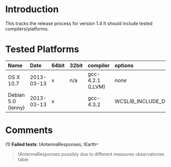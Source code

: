 # Introduction #

This tracks the release process for version 1.4
It should include tested compilers/platforms.

# Tested Platforms #

| **Name** | **Date**| **64bit** | **32bit** | **compiler** | **options** | **Notes** |
|:---------|:--------|:----------|:----------|:-------------|:------------|:----------|
|OS X 10.7|2013-03-13| x | n/a |gcc-4.2.1 (LLVM) |  _none_ |  build ok/tests fail 1) |
| Debian 5.0 (lenny) | 2013-03-13 | x |  | gcc-4.3.2 | WCSLIB\_INCLUDE\_DIR=/usr/local/include/cfistio | builds ok/tests fail(1) |

# Comments #

(1) **Failed tests**: tAntennaResponses, tEarth`*`
> tAntennaResponses possibly due to different measures observatories table